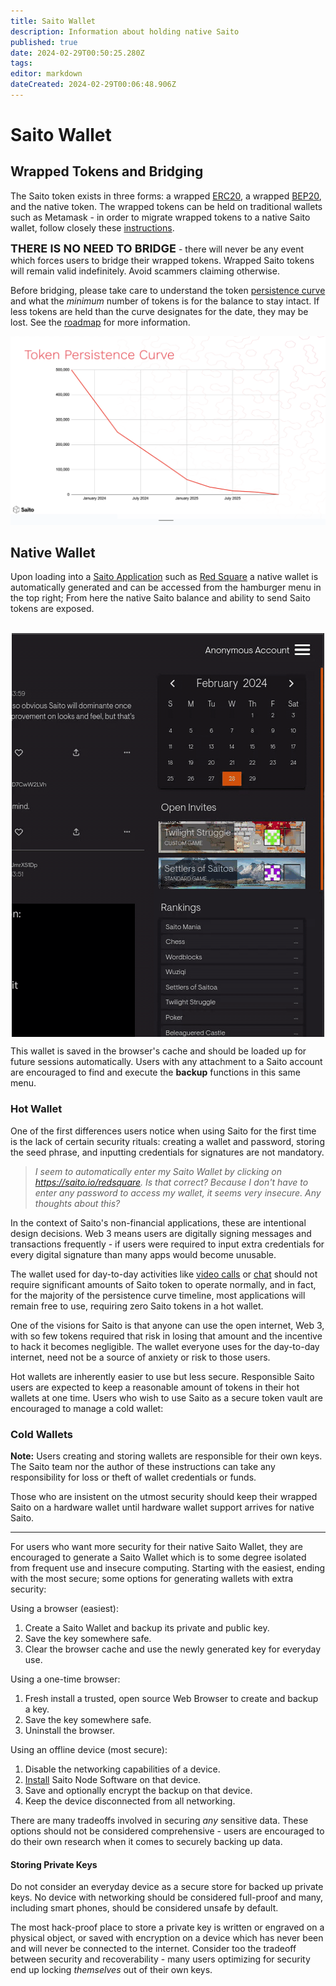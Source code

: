 ```yaml
---
title: Saito Wallet
description: Information about holding native Saito
published: true
date: 2024-02-29T00:50:25.280Z
tags: 
editor: markdown
dateCreated: 2024-02-29T00:06:48.906Z
---
```


# Saito Wallet

## Wrapped Tokens and Bridging

The Saito token exists in three forms: a wrapped [ERC20](https://etherscan.io/address/0xFa14Fa6958401314851A17d6C5360cA29f74B57B), a wrapped [BEP20](https://bscscan.com/address/0x3c6dad0475d3a1696b359dc04c99fd401be134da), and the native token. The wrapped tokens can be held on traditional wallets such as Metamask - in order to migrate wrapped tokens to a native Saito wallet, follow closely these [instructions](https://wiki.saito.io/en/tokenomics#migration-to-native-saito-token).

<span style="font-weight:bold; font-size:18px">THERE IS NO NEED TO BRIDGE</span> - there will never be any event which forces users to bridge their wrapped tokens. Wrapped Saito tokens will remain valid indefinitely. Avoid scammers claiming otherwise.

Before bridging, please take care to understand the token [persistence curve](https://wiki.saito.io/en/tokenomics#migration-to-native-saito-token) and what the *minimum* number of tokens is for the balance to stay intact. If less tokens are held than the curve designates for the date, they may be lost. See the [roadmap](https://wiki.saito.io/en/roadmap) for more information.

![token_persistence_curve.png](/token_persistence_curve.png)

## Native Wallet

Upon loading into a [Saito Application](https://wiki.saito.io/en/tech/applications) such as [Red Square](https://saito.io/redsquare/) a native wallet is automatically generated and can be accessed from the hamburger menu in the top right; From here the native Saito balance and ability to send Saito tokens are exposed.

<br>
<div style="display: flex; justify-content: center;">
<img src="/walletgif.gif" alt="screencast showing wallet menu with address, balance, backup and additional apps; accessed from 'Red Square' social media site">
</div>

This wallet is saved in the browser's cache and should be loaded up for future sessions automatically. Users with any attachment to a Saito account are encouraged to find and execute the **backup** functions in this same menu.


### Hot Wallet

One of the first differences users notice when using Saito for the first time is the lack of certain security rituals: creating a wallet and password, storing the seed phrase, and inputting credentials for signatures are not mandatory.

> *I seem to automatically enter my Saito Wallet by clicking on https://saito.io/redsquare.  Is that correct?  Because I don't have to enter any password to access my wallet, it seems very insecure.  Any thoughts about this?*

In the context of Saito's non-financial applications, these are intentional design decisions. Web 3 means users are digitally signing messages and transactions frequently - if users were required to input extra credentials for every digital signature than many apps would become unusable.

The wallet used for day-to-day activities like [video calls](https://saito.io/videocall/) or [chat](https://saito.io/chat/) should not require significant amounts of Saito token to operate normally, and in fact, for the majority of the persistence curve timeline, most applications will remain free to use, requiring zero Saito tokens in a hot wallet.

One of the visions for Saito is that anyone can use the open internet, Web 3, with so few tokens required that risk in losing that amount and the incentive to hack it becomes negligible. The wallet everyone uses for the day-to-day internet, need not be a source of anxiety or risk to those users.

Hot wallets are inherently easier to use but less secure. Responsible Saito users are expected to keep a reasonable amount of tokens in their hot wallets at one time. Users who wish to use Saito as a secure token vault are encouraged to manage a cold wallet:

### Cold Wallets

**Note:** Users creating and storing wallets are responsible for their own keys. The Saito team nor the author of these instructions can take any responsibility for loss or theft of wallet credentials or funds.

Those who are insistent on the utmost security should keep their wrapped Saito on a hardware wallet until hardware wallet support arrives for native Saito.
<hr>

For users who want more security for their native Saito Wallet, they are encouraged to generate a Saito Wallet which is to some degree isolated from frequent use and insecure computing. Starting with the easiest, ending with the most secure; some options for generating wallets with extra security:

Using a browser (easiest):
<ol>
  <li>Create a Saito Wallet and backup its private and public key.</li>
  <li>Save the key somewhere safe.</li>
  <li>Clear the browser cache and use the newly generated key for everyday use.</li>
</ol>

Using a one-time browser:
<ol>
  <li>Fresh install a trusted, open source Web Browser to create and backup a key.</li>
  <li>Save the key somewhere safe.</li>
  <li>Uninstall the browser.</li>
</ol>

Using an offline device (most secure):
<ol>
  <li>Disable the networking capabilities of a device.</li>
  <li> <a href="https://wiki.saito.io/en/tech/installation">Install</a> Saito Node Software on that device.</li>
  <li>Save and optionally encrypt the backup on that device.</li>
  <li>Keep the device disconnected from all networking.</li>
</ol>

There are many tradeoffs involved in securing *any* sensitive data. These options should not be considered comprehensive - users are encouraged to do their own research when it comes to securely backing up data.

#### Storing Private Keys

Do not consider an everyday device as a secure store for backed up private keys. No device with networking should be considered full-proof and many, including smart phones, should be considered unsafe by default.

The most hack-proof place to store a private key is written or engraved on a physical object, or saved with encryption on a device which has never been and will never be connected to the internet. Consider too the tradeoff between security and recoverability - many users optimizing for security end up locking *themselves* out of their own keys.
